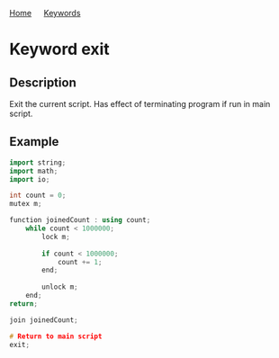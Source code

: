 [Home](https://github.com/puckowski/concert7) <span>&emsp;</span> [Keywords](https://github.com/puckowski/concert7/keywords.html)

# Keyword exit

## Description

Exit the current script. Has effect of terminating program if run in main script.

## Example

```cpp
import string;
import math;
import io;

int count = 0;
mutex m;

function joinedCount : using count;
	while count < 1000000;
		lock m;
		
		if count < 1000000;
			count += 1;
		end;
		
		unlock m;
	end;
return;

join joinedCount;

# Return to main script
exit; 
```
